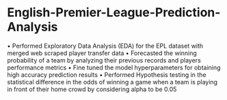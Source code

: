 # English-Premier-League-Prediction-Analysis

•	Performed Exploratory Data Analysis (EDA) for the EPL dataset with merged web scraped player transfer data
•	Forecasted the winning probability of a team by analyzing their previous records and players performance metrics
•	Fine tuned the model hyperparameters for obtaining high accuracy prediction results
•	Performed Hypothesis testing in the statistical difference in the odds of winning a game when a team is playing in front of their home crowd by considering alpha to be 0.05
